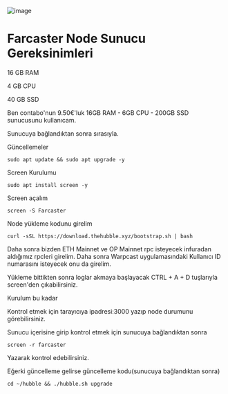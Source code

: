 ![image](https://github.com/DoganSoley/farcaster-node/assets/110679236/0db04e12-cd8d-4738-94b3-1dcf6d0294ff)
# Farcaster Node Sunucu Gereksinimleri

16 GB RAM

4 GB CPU

40 GB SSD

Ben contabo'nun 9.50€'luk 16GB RAM - 6GB CPU - 200GB SSD sunucusunu kullanıcam.

Sunucuya bağlandıktan sonra sırasıyla.

Güncellemeler

```
sudo apt update && sudo apt upgrade -y 
``` 

Screen Kurulumu

```
sudo apt install screen -y 
```
Screen açalım
```
screen -S Farcaster
```
Node yükleme kodunu girelim 

```
curl -sSL https://download.thehubble.xyz/bootstrap.sh | bash
```

Daha sonra bizden ETH Mainnet ve OP Mainnet rpc isteyecek infuradan aldığımız rpcleri girelim.
Daha sonra Warpcast uygulamasındaki Kullanıcı ID numarasını isteyecek onu da girelim.

Yükleme bittikten sonra loglar akmaya başlayacak CTRL + A + D tuşlarıyla screen'den çıkabilirsiniz.

Kurulum bu kadar 

Kontrol etmek için tarayıcıya ipadresi:3000 yazıp node durumunu görebilirsiniz.

Sunucu içerisine girip kontrol etmek için sunucuya bağlandıktan sonra 
```
screen -r farcaster
```
Yazarak kontrol edebilirsiniz.

Eğerki güncelleme gelirse güncelleme kodu(sunucuya bağlandıktan sonra)

```
cd ~/hubble && ./hubble.sh upgrade
```
